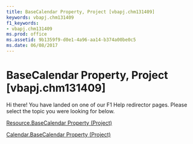```yaml
---
title: BaseCalendar Property, Project [vbapj.chm131409]
keywords: vbapj.chm131409
f1_keywords:
- vbapj.chm131409
ms.prod: office
ms.assetid: 9b1359f9-d0e1-4a96-aa14-b374a00be0c5
ms.date: 06/08/2017
---
```



# BaseCalendar Property, Project [vbapj.chm131409]

Hi there! You have landed on one of our F1 Help redirector pages. Please select the topic you were looking for below.

[Resource.BaseCalendar Property (Project)](http://msdn.microsoft.com/library/f6893deb-6faa-2d36-6633-5186f2af5765%28Office.15%29.aspx)

[Calendar.BaseCalendar Property (Project)](http://msdn.microsoft.com/library/3ea2b0e2-8d73-b564-fdd1-a098a8428562%28Office.15%29.aspx)


